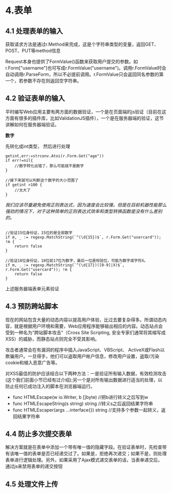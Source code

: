 # 4.表单

## 4.1 处理表单的输入

获取请求方法是通过r.Method来完成，这是个字符串类型的变量，返回GET、POST、PUT等method信息

Request本身也提供了FormValue()函数来获取用户提交的参数。如r.Form["username"]也可写成r.FormValue("username")。调用r.FormValue时会自动调用r.ParseForm，所以不必提前调用。r.FormValue只会返回同名参数的第一个，若参数不存在则返回空字符串。

## 4.2 验证表单的输入

平时编写Web应用主要有两方面的数据验证，一个是在页面端的js验证（目前在这方面有很多的插件库，比如ValidationJS插件），一个是在服务器端的验证，这节讲解如何在服务器端验证。

**数字**

先转化成int类型， 然后进行处理

```
getint,err:=strconv.Atoi(r.Form.Get("age"))
if err!=nil{
	//数字转化出错了，那么可能就不是数字
}

//接下来就可以判断这个数字的大小范围了
if getint >100 {
	//太大了
}
```

*我们应该尽量避免使用正则表达式，因为速度会比较慢。但是在目前机器性能那么强劲的情况下，对于这种简单的正则表达式效率和类型转换函数是没有什么差别的。*

```

//验证15位身份证，15位的是全部数字
if m, _ := regexp.MatchString(`^(\d{15})$`, r.Form.Get("usercard")); !m {
	return false
}

//验证18位身份证，18位前17位为数字，最后一位是校验位，可能为数字或字符X。
if m, _ := regexp.MatchString(`^(\d{17})([0-9]|X)$`, r.Form.Get("usercard")); !m {
	return false
}

```

上述服务器端表单元素验证

## 4.3 预防跨站脚本

现在的网站包含大量的动态内容以提高用户体验，比过去要复杂得多。所谓动态内容，就是根据用户环境和需要，Web应用程序能够输出相应的内容。动态站点会受到一种名为“跨站脚本攻击”（Cross Site Scripting, 安全专家们通常将其缩写成 XSS）的威胁，而静态站点则完全不受其影响。

攻击者通常会在有漏洞的程序中插入JavaScript、VBScript、 ActiveX或Flash以欺骗用户。一旦得手，他们可以盗取用户帐户信息，修改用户设置，盗取/污染cookie和植入恶意广告等。

对XSS最佳的防护应该结合以下两种方法：一是验证所有输入数据，有效检测攻击(这个我们前面小节已经有过介绍);另一个是对所有输出数据进行适当的处理，以防止任何已成功注入的脚本在浏览器端运行。

- func HTMLEscape(w io.Writer, b []byte) //把b进行转义之后写到w
- func HTMLEscapeString(s string) string //转义s之后返回结果字符串
- func HTMLEscaper(args ...interface{}) string //支持多个参数一起转义，返回结果字符串

## 4.4 防止多次提交表单

解决方案就是在表单中添加一个带有唯一值的隐藏字段。在验证表单时，先检查带有该唯一值的表单是否已经递交过了。如果是，拒绝再次递交；如果不是，则处理表单进行逻辑处理。另外，如果采用了Ajax模式递交表单的话，当表单递交后，通过js来禁用表单的递交按钮

## 4.5 处理文件上传

